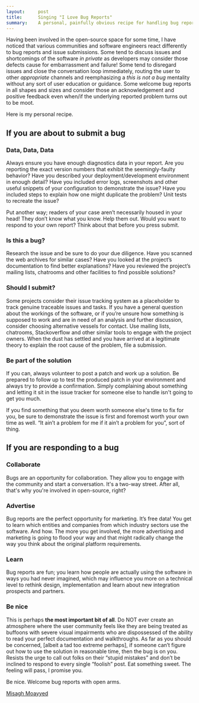 ```yaml
---
layout:     post
title:      Singing "I Love Bug Reports"
summary:    A personal, painfully obvious recipe for handling bug reports in open source.
---
```


Having been involved in the open-source space for some time, I have noticed that various communities and software engineers react differently to bug reports and issue submissions. Some tend to discuss issues and shortcomings of the software *in private* as developers may consider those defects cause for embarrassment and failure! Some tend to disregard issues and close the conversation loop immediately, routing the user to other *appropriate* channels and reemphasizing a *this is not a bug* mentality without any sort of user education or guidance. Some welcome bug reports in all shapes and sizes and consider those an acknowledgement and positive feedback even when/if the underlying reported problem turns out to be moot.

Here is my personal recipe.

## If you are about to submit a bug

### Data, Data, Data

Always ensure you have enough diagnostics data in your report. Are you reporting the exact version numbers that exhibit the seemingly-faulty behavior? Have you described your deployment/development environment in enough detail? Have you included error logs, screenshots and other useful snippets of your configuration to demonstrate the issue? Have you included steps to explain how one might duplicate the problem? Unit tests to recreate the issue?

Put another way; readers of your case aren’t necessarily housed in your head! They don’t know what you know. Help them out. Would you want to respond to your own report? Think about that before you press submit.

### Is this a bug?

Research the issue and be sure to do your due diligence. Have you scanned the web archives for similar cases? Have you looked at the project’s documentation to find better explanations? Have you reviewed the project’s mailing lists, chatrooms and other facilities to find possible solutions?

### Should I submit?

Some projects consider their issue tracking system as a placeholder to track genuine traceable issues and tasks. If you have a general question about the workings of the software, or if you’re unsure how something is supposed to work and are in need of an analysis and further discussion, consider choosing alternative vessels for contact. Use mailing lists, chatrooms, Stackoverflow and other similar tools to engage with the project owners. When the dust has settled and you have arrived at a legitimate theory to explain the root cause of the problem, file a submission.

### Be part of the solution

If you can, always volunteer to post a patch and work up a solution. Be prepared to follow up to test the produced patch in your environment and always try to provide a confirmation. Simply complaining about something and letting it sit in the issue tracker for someone else to handle isn't going to get you much.

If you find something that you deem worth someone else's time to fix for you, be sure to demonstrate the issue is first and foremost worth your own time as well. “It ain’t a problem for me if it ain’t a problem for you”, sort of thing.

## If you are responding to a bug

### Collaborate

Bugs are an opportunity for collaboration. They allow you to engage with the community and start a conversation. It's a two-way street. After all, that's why you're involved in open-source, right?

### Advertise

Bug reports are the perfect opportunity for marketing. It’s free data! You get to learn which entities and companies from which industry sectors use the software. And how. The more you get involved, the more advertising and marketing is going to flood your way and that might radically change the way you think about the original platform requirements.

### Learn

Bug reports are fun; you learn how people are actually using the software in ways you had never imagined, which may influence you more on a technical level to rethink design, implementation and learn about new integration prospects and partners.

### Be nice

This is perhaps **the most important bit of all**. Do NOT ever create an atmosphere where the user community feels like they are being treated as buffoons with severe visual impairments who are dispossessed of the ability to read your perfect documentation and walkthroughs. As far as you should be concerned, [albeit a tad too extreme perhaps], if someone can’t figure out how to use the solution in reasonable time, then the bug is on you. Resists the urge to call out folks on their “stupid mistakes” and don’t be inclined to respond to every single “foolish” post. Eat something sweet. The feeling will pass, I promise you.

Be nice. Welcome bug reports with open arms.

[Misagh Moayyed](https://twitter.com/misagh84)
